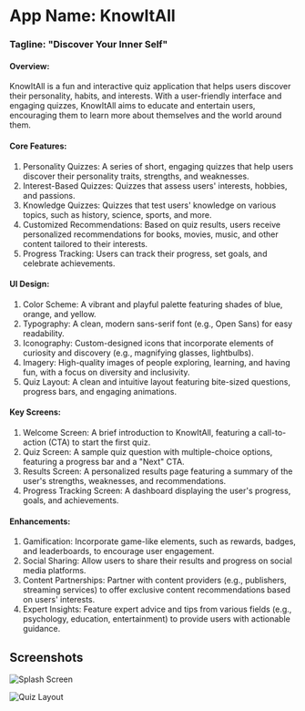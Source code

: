 # App Name: KnowItAll
### Tagline: "Discover Your Inner Self"

#### Overview:
KnowItAll is a fun and interactive quiz application that helps users discover their personality, habits, and interests. With a user-friendly interface and engaging quizzes, KnowItAll aims to educate and entertain users, encouraging them to learn more about themselves and the world around them.

#### Core Features:
1. Personality Quizzes: A series of short, engaging quizzes that help users discover their personality traits, strengths, and weaknesses.
2. Interest-Based Quizzes: Quizzes that assess users' interests, hobbies, and passions.
3. Knowledge Quizzes: Quizzes that test users' knowledge on various topics, such as history, science, sports, and more.
4. Customized Recommendations: Based on quiz results, users receive personalized recommendations for books, movies, music, and other content tailored to their interests.
5. Progress Tracking: Users can track their progress, set goals, and celebrate achievements.

#### UI Design:
1. Color Scheme: A vibrant and playful palette featuring shades of blue, orange, and yellow.
2. Typography: A clean, modern sans-serif font (e.g., Open Sans) for easy readability.
3. Iconography: Custom-designed icons that incorporate elements of curiosity and discovery (e.g., magnifying glasses, lightbulbs).
4. Imagery: High-quality images of people exploring, learning, and having fun, with a focus on diversity and inclusivity.
5. Quiz Layout: A clean and intuitive layout featuring bite-sized questions, progress bars, and engaging animations.

#### Key Screens:
1. Welcome Screen: A brief introduction to KnowItAll, featuring a call-to-action (CTA) to start the first quiz.
2. Quiz Screen: A sample quiz question with multiple-choice options, featuring a progress bar and a "Next" CTA.
3. Results Screen: A personalized results page featuring a summary of the user's strengths, weaknesses, and recommendations.
4. Progress Tracking Screen: A dashboard displaying the user's progress, goals, and achievements.

#### Enhancements:
1. Gamification: Incorporate game-like elements, such as rewards, badges, and leaderboards, to encourage user engagement.
2. Social Sharing: Allow users to share their results and progress on social media platforms.
3. Content Partnerships: Partner with content providers (e.g., publishers, streaming services) to offer exclusive content recommendations based on users' interests.
4. Expert Insights: Feature expert advice and tips from various fields (e.g., psychology, education, entertainment) to provide users with actionable guidance.
## Screenshots

![Splash Screen](https://drive.google.com/file/d/1mnHAjgq_Ije3Q-wIdcJB-qbuC_XKFLUf/view?usp=drive_link)

![Quiz Layout](https://drive.google.com/file/d/1syW1-52sSR1tXPsAZWQz2R6vuAg-yZgH/view?usp=drive_link)
